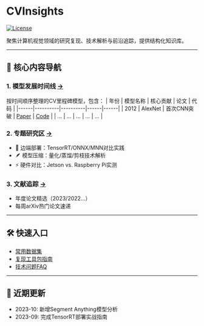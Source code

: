 # CVInsights

[![License](https://img.shields.io/badge/License-MIT-blue.svg)](LICENSE)

聚焦计算机视觉领域的研究复现、技术解析与前沿追踪，提供结构化知识库。

---

## 🌟 核心内容导航

### 1. 模型发展时间线 [→](01_Model_Timeline/Timeline.md)
按时间顺序整理的CV里程碑模型，包含：
| 年份 | 模型名称 | 核心贡献 | 论文 | 代码 |
|------|----------|----------|------|------|
| 2012 | AlexNet  | 首次CNN突破 | [Paper](link) | [Code](link) |
| ...  | ...      | ...      | ...  | ...  |

### 2. 专题研究区 [→](02_Special_Topics/)
- 🚀 边端部署：TensorRT/ONNX/MNN对比实践
- 🪶 模型压缩：量化/蒸馏/剪枝技术解析
- ⚡ 硬件对比：Jetson vs. Raspberry Pi实测

### 3. 文献追踪 [→](03_Papers/)
- 年度论文精选（2023/2022...）
- 每周arXiv热门论文速递

---

## 🛠️ 快速入口
- [常用数据集](03_Resources/Datasets.md)
- [复现工具包指南](03_Resources/Toolkits.md)
- [技术问题FAQ](03_Resources/FAQ.md)

---

## 📌 近期更新
- 2023-10: 新增Segment Anything模型分析
- 2023-09: 完成TensorRT部署实战指南
